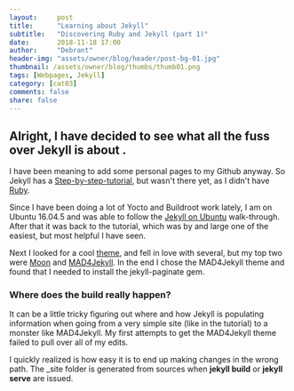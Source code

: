 ```yaml
---
layout:     post
title:      "Learning about Jekyll"
subtitle:   "Discovering Ruby and Jekyll (part 1)"
date:       2018-11-18 17:00
author:     "Debrant"
header-img: "assets/owner/blog/header/post-bg-01.jpg"
thumbnail: /assets/owner/blog/thumbs/thumb01.png
tags: [Webpages, Jekyll]
category: [cat03]
comments: false
share: false
---
```

## Alright, I have decided to see what all the fuss over Jekyll is about .

I have been meaning to add some personal pages to my Github anyway. So
 Jekyll has a [Step-by-step-tutorial](https://jekyllrb.com/docs/step-by-step/01-setup/), but wasn't there yet, as I didn't have [Ruby](https://www.ruby-lang.org/en/).

 Since I have been doing a lot of Yocto and Buildroot work lately, I am on Ubuntu 16.04.5 and was able to follow the [Jekyll on Ubuntu](https://jekyllrb.com/docs/installation/ubuntu/) walk-through. After that it was back to the tutorial, which was by and large one of the easiest, but most helpful I have seen.

 Next I looked for a cool [theme](http://jekyllthemes.org/), and fell in love with several, but my top two were [Moon](https://taylantatli.github.io/Moon/) and [MAD4Jekyll](http://madforjekyll.github.io/). In the end I chose the MAD4Jekyll theme and found that I needed to install the  jekyll-paginate gem.


 ### Where does the build really happen?

 It can be a little tricky figuring out where and how Jekyll is populating information when going from a very simple site (like in the tutorial) to a monster like MAD4Jekyll. My first attempts to get the MAD4Jekyll theme failed to pull over all of my edits.



 I quickly realized is how easy it is to end up making changes in the wrong path. The _site folder is generated from sources when **jekyll build** or **jekyll serve** are issued.
